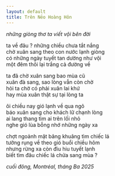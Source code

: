 ```yaml
---
layout: default
title: Trên Nẻo Hoàng Hôn
---
```


_những giòng thơ ta viết vội bên đời_

ta về đâu ? những chiều chưa tắt nắng  
chờ xuân sang theo con nước lạnh giòng  
có những ngày tuyết tan dường như vội  
một đêm thôi lại trắng cả đường về  

ta đã chờ xuân sang bao mùa cũ  
xuân đà sang, sao lòng vẫn còn chờ  
hỏi ta chờ có phải xuân lai khứ  
hay mùa xuân thật sự tại lòng ta  

ôi chiều nay gió lạnh về qua ngõ  
báo xuân sang cho khách lữ chạnh lòng  
ai lang thang tìm ai trên lối nhỏ  
nghe gió lùa bỗng nhớ những ngày xa  

chợt ngoảnh mặt bâng khuâng tìm chiếc lá  
tưởng rụng về theo gió buổi chiều hôm  
nhưng rừng xa còn đìu hiu tuyết lạnh  
biết tìm đâu chiếc lá chửa sang mùa ?  

_cuối đông, Montréal, tháng Ba 2025_
